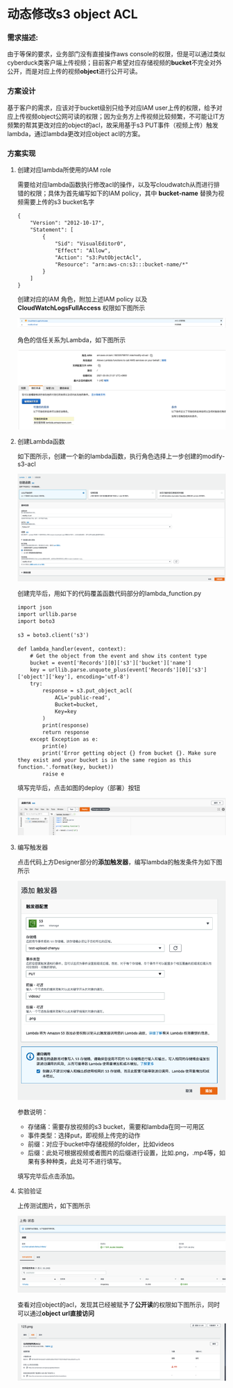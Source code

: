 # 动态修改s3 object ACL

### 需求描述:

由于等保的要求，业务部门没有直接操作aws console的权限，但是可以通过类似cyberduck类客户端上传视频；目前客户希望对应存储视频的**bucket**不完全对外公开，而是对应上传的视频**object**进行公开可读。

### 方案设计

基于客户的需求，应该对于bucket级别只给予对应IAM user上传的权限，给予对应上传视频object公网可读的权限；因为业务方上传视频比较频繁，不可能让IT方频繁的帮其更改对应的object的acl，故采用基于s3 PUT事件（视频上传）触发lambda，通过lambda更改对应object acl的方案。

### 方案实现

1. 创建对应lambda所使用的IAM role

   需要给对应lambda函数执行修改acl的操作，以及写cloudwatch从而进行排错的权限；具体为首先编写如下的IAM policy，其中 **bucket-name** 替换为视频需要上传的s3 bucket名字

   ```
   {
       "Version": "2012-10-17",
       "Statement": [
           {
               "Sid": "VisualEditor0",
               "Effect": "Allow",
               "Action": "s3:PutObjectAcl",
               "Resource": "arn:aws-cn:s3:::bucket-name/*"
           }
       ]
   }
   ```

   创建对应的IAM 角色，附加上述IAM policy 以及**CloudWatchLogsFullAccess** 权限如下图所示

   ![](./images/policy.png)

   角色的信任关系为Lambda，如下图所示

   ![](./images/lambda_trust.png)

2. 创建Lambda函数

   如下图所示，创建一个新的lambda函数，执行角色选择上一步创建的modify-s3-acl

   ![](./images/modify-s3-lambda.png)

   创建完毕后，用如下的代码覆盖函数代码部分的lambda_function.py

   ```
   import json
   import urllib.parse
   import boto3
   
   s3 = boto3.client('s3')
   
   def lambda_handler(event, context):
       # Get the object from the event and show its content type
       bucket = event['Records'][0]['s3']['bucket']['name']
       key = urllib.parse.unquote_plus(event['Records'][0]['s3']['object']['key'], encoding='utf-8')
       try:
           response = s3.put_object_acl(
               ACL='public-read',
               Bucket=bucket,
               Key=key
           )
           print(response)
           return response
       except Exception as e:
           print(e)
           print('Error getting object {} from bucket {}. Make sure they exist and your bucket is in the same region as this function.'.format(key, bucket))
           raise e
   ```

   填写完毕后，点击如图的deploy（部署）按钮

   ![](./images/deploy.png)

3. 编写触发器

   点击代码上方Designer部分的**添加触发器**，编写lambda的触发条件为如下图所示

   ![](./images/trigger.png)

   参数说明：

   * 存储痛：需要存放视频的s3 bucket，需要和lambda在同一可用区
   * 事件类型：选择put，即视频上传完的动作
   * 前缀：对应于bucket中存储视频的folder，比如videos
   * 后缀：此处可根据视频或者图片的后缀进行设置，比如.png，.mp4等，如果有多种种类，此处可不进行填写。

   填写完毕后点击添加。

4. 实验验证

   上传测试图片，如下图所示

   ![](./images/s3_upload.png)

   查看对应object的acl，发现其已经被赋予了**公开读**的权限如下图所示，同时可以通过**object url直接访问**

   ![](./images/acl_result.png)



